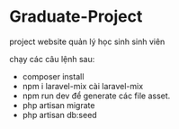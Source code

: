 # Graduate-Project
project website quản lý học sinh sinh viên


chạy các câu lệnh sau: 
- composer install
- npm i laravel-mix cài laravel-mix
- npm run dev để generate các file asset.
- php artisan migrate 
- php artisan db:seed
